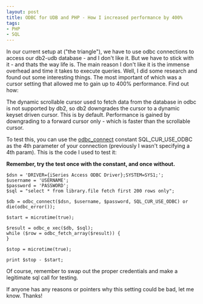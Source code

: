 ```yaml
---
layout: post
title: ODBC for UDB and PHP - How I increased performance by 400%
tags:
- PHP
- SQL
---
```

In our current setup at ("the triangle"), we have to use odbc connections to access our db2-udb database - and I don't like it.  But we have to stick with it - and thats the way life is.  The main reason I don't like it is the immense overhead and time it takes to execute queries.  Well, I did some research and found out some interesting things.  The most important of which was a cursor setting that allowed me to gain up to 400% performance.  Find out how:

The dynamic scrollable cursor used to fetch data from the database in odbc is not supported by db2, so db2 downgrades the cursor to a dynamic keyset driven cursor.  This is by default.  Performance is gained by downgrading to a forward cursor only - which is faster than the scrollable cursor.

To test this, you can use the [odbc_connect](http://php.net/odbc_connect) constant SQL_CUR_USE_ODBC as the 4th parameter of your connection (previously I wasn't specifying a 4th param).  This is the code I used to test it:

**Remember, try the test once with the constant, and once without.**

```php?start_inline=1
$dsn = 'DRIVER={iSeries Access ODBC Driver};SYSTEM=SYS1;';
$username = 'USERNAME';
$password = 'PASSWORD';
$sql = "select * from library.file fetch first 200 rows only";
 
$db = odbc_connect($dsn, $username, $password, SQL_CUR_USE_ODBC) or die(odbc_error());
 
$start = microtime(true);
 
$result = odbc_e xec($db, $sql);
while ($row = odbc_fetch_array($result)) {
}
 
$stop = microtime(true);
 
print $stop - $start;
```

Of course, remember to swap out the proper credentials and make a legitimate sql call for testing.

If anyone has any reasons or pointers why this setting could be bad, let me know.  Thanks!
